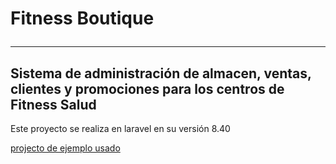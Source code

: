 <h1>Fitness Boutique<hr></h1>
<h2><b>Sistema de administración de almacen, ventas, clientes y promociones para los centros de Fitness Salud</b></h2>

<p>Este proyecto se realiza en laravel en su versión 8.40</p>
<a href="https://github.com/memosk8/laravel_crud">projecto de ejemplo usado</a>
